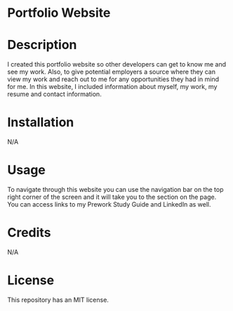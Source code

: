 # Portfolio Website

# Description
I created this portfolio website so other developers can get to know me and see my work. Also, to give potential employers a source where they can view my work and reach out to me for any opportunities they had in mind for me. In this website, I included information about myself, my work, my resume and contact information. 

# Installation
N/A

# Usage
To navigate through this website you can use the navigation bar on the top right corner of the screen and it will take you to the section on the page. You can access links to my Prework Study Guide and LinkedIn as well.

# Credits
N/A

# License
This repository has an MIT license.
